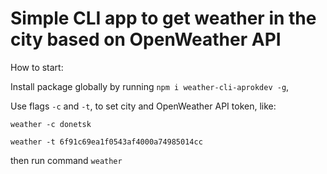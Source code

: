 # Simple CLI app to get weather in the city based on OpenWeather API

How to start:

Install package globally by running `npm i weather-cli-aprokdev -g`,

Use flags `-c` and `-t`, to set city and OpenWeather API token, like:

```
weather -c donetsk

weather -t 6f91c69ea1f0543af4000a74985014cc
```

then run command `weather`
